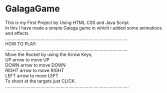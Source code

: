 # GalagaGame
This is my First Project by Using HTML CSS and Java Script.                                                        
In this I have made a simple Galaga game in which i added some animations and effects                                     
.................................................................................................                           
HOW TO PLAY:                                                                                                   
.................................................................................................                  
Move the Rocket by using the Arrow Keys,                                                                            
UP arrow to move UP                                                                                                  
DOWN arrow to move DOWN                                                                                                   
RIGHT arrow to move RIGHT                                                                                                 
LEFT arrow to move LEFT                                                                                                    
To shoot at the targets just CLICK.                                                                                    
..................................................................................................                              
